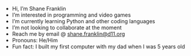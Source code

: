 - Hi, I’m Shane Franklin
- I’m interested in programming and video games
- I’m currently learning Python and other coding languages
- I’m not looking to collaborate at the moment
- Reach me by email @ shane.franklin@d11.org
- Pronouns: He/Him
- Fun fact: I built my first computer with my dad when I was 5 years old

<!---
ShaneFranklin-0/ShaneFranklin-0 is a ✨ special ✨ repository because its `README.md` (this file) appears on your GitHub profile.
You can click the Preview link to take a look at your changes.
--->
